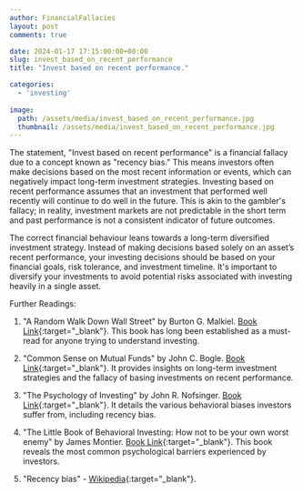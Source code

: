 ```yaml
---
author: FinancialFallacies
layout: post
comments: true

date: 2024-01-17 17:15:00:00+00:00  
slug: invest_based_on_recent_performance
title: "Invest based on recent performance."

categories:
  - 'investing'
  
image:
  path: /assets/media/invest_based_on_recent_performance.jpg
  thumbnail: /assets/media/invest_based_on_recent_performance.jpg
---
```


The statement, "Invest based on recent performance" is a financial fallacy due to a concept known as "recency bias." This means investors often make decisions based on the most recent information or events, which can negatively impact long-term investment strategies. Investing based on recent performance assumes that an investment that performed well recently will continue to do well in the future. This is akin to the gambler's fallacy; in reality, investment markets are not predictable in the short term and past performance is not a consistent indicator of future outcomes.

The correct financial behaviour leans towards a long-term diversified investment strategy. Instead of making decisions based solely on an asset’s recent performance, your investing decisions should be based on your financial goals, risk tolerance, and investment timeline. It's important to diversify your investments to avoid potential risks associated with investing heavily in a single asset.

Further Readings:

1. "A Random Walk Down Wall Street" by Burton G. Malkiel. [Book Link](https://www.amazon.com/Random-Walk-Down-Wall-Street/dp/0393330338/ref=nosim?tag=financialfall-20){:target="_blank"}. This book has long been established as a must-read for anyone trying to understand investing.

2. "Common Sense on Mutual Funds" by John C. Bogle. [Book Link](https://www.amazon.com/Common-Sense-Mutual-Funds-Anniversary/dp/0470138130/ref=nosim?tag=financialfall-20){:target="_blank"}. It provides insights on long-term investment strategies and the fallacy of basing investments on recent performance.

3. "The Psychology of Investing" by John R. Nofsinger. [Book Link](https://www.amazon.com/Psychology-Investing-John-R-Nofsinger/dp/041539757X/ref=nosim?tag=financialfall-20){:target="_blank"}. It details the various behavioral biases investors suffer from, including recency bias.

4. "The Little Book of Behavioral Investing: How not to be your own worst enemy" by James Montier. [Book Link](https://www.amazon.com/Little-Book-Behavioral-Investing-worst/dp/0470686022/ref=nosim?tag=financialfall-20){:target="_blank"}. This book reveals the most common psychological barriers experienced by investors.

5. "Recency bias" - [Wikipedia](https://en.wikipedia.org/wiki/List_of_cognitive_biases){:target="_blank"}. 